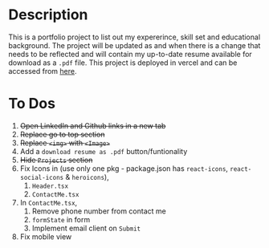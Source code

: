# Description

This is a portfolio project to list out my expererince, skill set and educational background.
The project will be updated as and when there is a change that needs to be reflected and will contain my up-to-date resume available for download as a `.pdf` file.
This project is deployed in vercel and can be accessed from [here](https://my-portfolio-mu-mauve.vercel.app/).

# To Dos

1. ~~Open LinkedIn and Github links in a new tab~~
2. ~~Replace go to top section~~
3. ~~Replace `<img>` with `<Image>`~~
4. Add a `download resume as .pdf` button/funtionality
5. ~~Hide `Projects` section~~
6. Fix Icons in (use only one pkg - package.json has `react-icons`, `react-social-icons` & `heroicons`),
   1. `Header.tsx`
   2. `ContactMe.tsx`
7. In `ContactMe.tsx`,
   1. Remove phone number from contact me
   2. `formState` in form
   3. Implement email client on `Submit`
8. Fix mobile view
